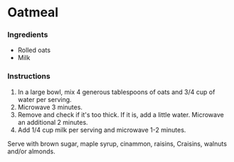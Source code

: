 # Oatmeal

### Ingredients

- Rolled oats
- Milk

### Instructions

1. In a large bowl, mix 4 generous tablespoons of oats and 3/4 cup of water per serving.
2. Microwave 3 minutes.
3. Remove and check if it's too thick. If it is, add a little water. Microwave an additional 2 minutes.
4. Add 1/4 cup milk per serving and microwave 1-2 minutes.

Serve with brown sugar, maple syrup, cinammon, raisins, Craisins, walnuts and/or almonds.
